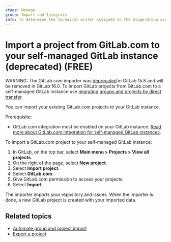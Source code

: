 ```yaml
---
stage: Manage
group: Import and Integrate
info: To determine the technical writer assigned to the Stage/Group associated with this page, see https://about.gitlab.com/handbook/product/ux/technical-writing/#assignments
---
```


# Import a project from GitLab.com to your self-managed GitLab instance (deprecated) **(FREE)**

WARNING:
The GitLab.com importer was [deprecated](https://gitlab.com/gitlab-org/gitlab/-/merge_requests/108502) in GitLab 15.8
and will be removed in GitLab 16.0. To import GitLab projects from GitLab.com to a self-managed GitLab instance use
[migrating groups and projects by direct transfer](../../group/import/index.md#migrate-groups-by-direct-transfer-recommended).

You can import your existing GitLab.com projects to your GitLab instance.

Prerequisite:

- GitLab.com integration must be enabled on your GitLab instance.
  [Read more about GitLab.com integration for self-managed GitLab instances](../../../integration/gitlab.md).

To import a GitLab.com project to your self-managed GitLab instance:

1. In GitLab, on the top bar, select **Main menu > Projects > View all projects**.
1. On the right of the page, select **New project**.
1. Select **Import project**.
1. Select **GitLab.com**.
1. Give GitLab.com permission to access your projects.
1. Select **Import**.

The importer imports your repository and issues.
When the importer is done, a new GitLab project is created with your imported data.

## Related topics

- [Automate group and project import](index.md#automate-group-and-project-import)
- [Export a project](../settings/import_export.md#export-a-project-and-its-data)
